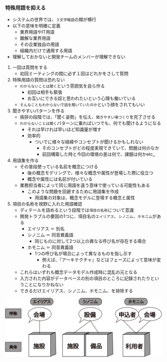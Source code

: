 ### 特殊用語を抑える

* システムの世界では、`３文字略語`の類が横行
* 以下の意味を明確に定義
    * 業界用語やIT用語
    * 難解な業界用語
    * その企業独自の用語
    * 組織内だけで通用する用語
* 理解しておかないと開発チームのメンバーが理解できない

1. 一回は質問をする
    * 初回ミーティングの間に必ず１回はどれかをさして質問
2. 特殊用語の質問は恐れない
    * `わからないことは聞く`という雰囲気を自ら作る
        * 初回は相手も緊張
        * お互いにできる奴と思われたいという心理も働いている
    * `そんなこともわからないで話を聞いていたのか`という顔をされてもいい
3. 聞きやすいパターンを作る
    * 挨拶の段階では、「聞く姿勢」を伝え、`聞きやすい場づくり`を完了させる
    * `わからないことは聞く`パターンに乗ればいつでも、何でも聞けるようになる
        * それは早ければ早いほど知識量が増す
        * 効率的
            * ついでに様々な経緯やコンセプトが聞けるかもしれない
                * そのコンセプトがどの程度実現できていて、問題は何のなか
                * 前回構築した時と今回の環境の差は何で、課題は何かetc,,
4. 用語集を作る
    * その普段使っている名前を概念につける
        * 後の概念モデリングで、様々な概念や属性が登場した際に役立つ
        * 概念や属性には名前が付いている
    * 業務担当者によって同じ用語を違う意味で使っている可能性もある
        * このような問題を回避するために用語集を作成
            * 用語集の対象は、概念モデルに登場する概念と属性
5. 項目の名称を視野に入れた用語確認
    * ディテールを詰めるという段階では`項目の名称`について意識
    * 開発トラブルの要因の1つに、項目名の`エイリアス`、`シノニム`、`ホモニム`がある
        * エイリアス ＝ 別名
        * シノニム ＝ 同音異義語
            * 同じものに対して2つ以上の異なる呼び名が存在する場合
        * ホモニム ＝ 同音異義語
            * 1つの呼び名が場合によって異なるものを指し示す
                * 例えば、『アーキテクチャ』などはフェーズによって意味が変わる
    * これらはいずれも概念データモデル作成時に混乱の元となる
    * 入力された内容がデータベースの別の項目のところに記録されたりということになりかねない
    * できるだけエイリアス、シノニム、ホモニム、を排除する

![word_00](image/word_00.png)